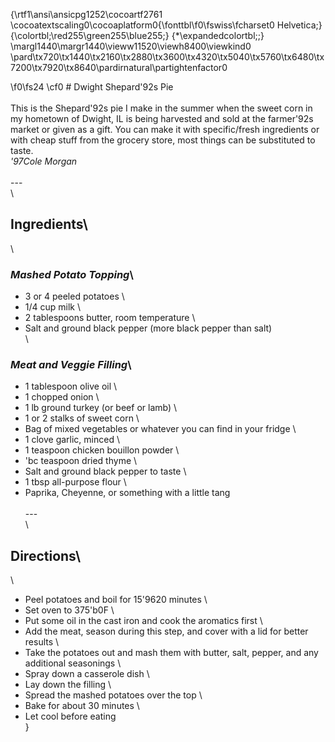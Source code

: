 {\rtf1\ansi\ansicpg1252\cocoartf2761
\cocoatextscaling0\cocoaplatform0{\fonttbl\f0\fswiss\fcharset0 Helvetica;}
{\colortbl;\red255\green255\blue255;}
{\*\expandedcolortbl;;}
\margl1440\margr1440\vieww11520\viewh8400\viewkind0
\pard\tx720\tx1440\tx2160\tx2880\tx3600\tx4320\tx5040\tx5760\tx6480\tx7200\tx7920\tx8640\pardirnatural\partightenfactor0

\f0\fs24 \cf0 # Dwight Shepard\'92s Pie\
\
This is the Shepard\'92s pie I make in the summer when the sweet corn in my hometown of Dwight, IL is being harvested and sold at the farmer\'92s market or given as a gift. You can make it with specific/fresh ingredients or with cheap stuff from the grocery store, most things can be substituted to taste.  \
*\'97Cole Morgan*\
\
---\
\
## **Ingredients**\
\
### *Mashed Potato Topping*\
- 3 or 4 peeled potatoes  \
- 1/4 cup milk  \
- 2 tablespoons butter, room temperature  \
- Salt and ground black pepper (more black pepper than salt)\
\
### *Meat and Veggie Filling*\
- 1 tablespoon olive oil  \
- 1 chopped onion  \
- 1 lb ground turkey (or beef or lamb)  \
- 1 or 2 stalks of sweet corn  \
- Bag of mixed vegetables or whatever you can find in your fridge  \
- 1 clove garlic, minced  \
- 1 teaspoon chicken bouillon powder  \
- \'bc teaspoon dried thyme  \
- Salt and ground black pepper to taste  \
- 1 tbsp all-purpose flour  \
- Paprika, Cheyenne, or something with a little tang\
\
---\
\
## **Directions**\
\
- Peel potatoes and boil for 15\'9620 minutes  \
- Set oven to 375\'b0F  \
- Put some oil in the cast iron and cook the aromatics first  \
- Add the meat, season during this step, and cover with a lid for better results  \
- Take the potatoes out and mash them with butter, salt, pepper, and any additional seasonings  \
- Spray down a casserole dish  \
- Lay down the filling  \
- Spread the mashed potatoes over the top  \
- Bake for about 30 minutes  \
- Let cool before eating\
}